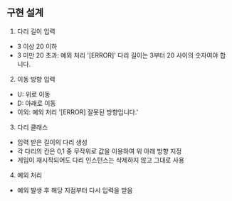 ## 구현 설계

1. 다리 길이 입력

- 3 이상 20 이하
- 3 미만 20 초과: 예외 처리 '[ERROR]' 다리 길이는 3부터 20 사이의 숫자여야 합니다.

2. 이동 방향 입력

- U: 위로 이동
- D: 아래로 이동
- 이외: 예외 처리 '[ERROR] 잘못된 방향입니다.'

3. 다리 클래스

- 입력 받은 길이의 다리 생성
- 각 다리의 칸은 0,1 중 무작위로 값을 이용하여 위 아래 방향 지정
- 게임이 재시작되어도 다리 인스턴스는 삭제하지 않고 그대로 사용

4. 예외 처리

- 예외 발생 후 해당 지점부터 다시 입력을 받음
